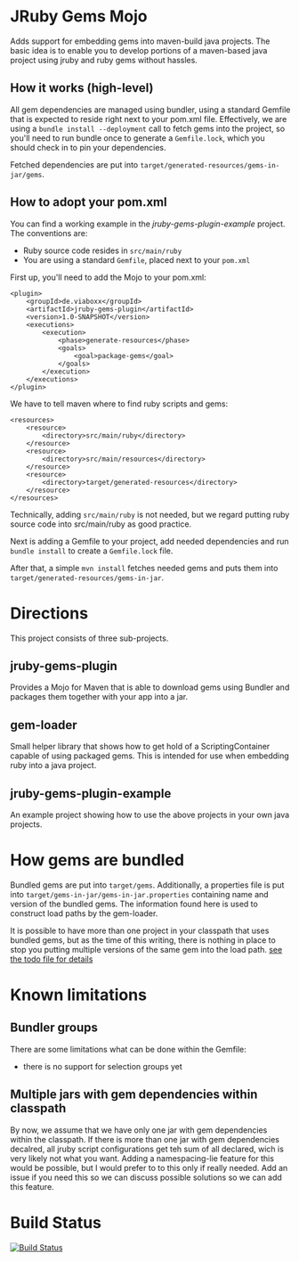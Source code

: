 JRuby Gems Mojo
===============
Adds support for embedding gems into maven-build java projects. The basic idea is to 
enable you to develop portions of a maven-based java project using jruby and ruby gems 
without hassles.

How it works (high-level)
-------------------------
All gem dependencies are managed using bundler, using a standard Gemfile that is expected 
to reside right next to your pom.xml file. Effectively, we are using a 
`bundle install --deployment` call to fetch gems into the project, so you'll need to run 
bundle once to generate a `Gemfile.lock`, which you should check in to pin your dependencies.

Fetched dependencies are put into `target/generated-resources/gems-in-jar/gems`.

How to adopt your pom.xml
-------------------------
You can find a working example in the _jruby-gems-plugin-example_ project. The conventions are:

* Ruby source code resides in `src/main/ruby`
* You are using a standard `Gemfile`, placed next to your `pom.xml`

First up, you'll need to add the Mojo to your pom.xml:

    <plugin>
        <groupId>de.viaboxx</groupId>
        <artifactId>jruby-gems-plugin</artifactId>
        <version>1.0-SNAPSHOT</version>
        <executions>
            <execution>
                <phase>generate-resources</phase>
                <goals>
                    <goal>package-gems</goal>
                </goals>
            </execution>
        </executions>
    </plugin>

We have to tell maven where to find ruby scripts and gems:

    <resources>
        <resource>
            <directory>src/main/ruby</directory>
        </resource>
        <resource>
            <directory>src/main/resources</directory>
        </resource>
        <resource>
            <directory>target/generated-resources</directory>
        </resource>
    </resources>

Technically, adding `src/main/ruby` is not needed, but we regard putting ruby source 
code into src/main/ruby as good practice.

Next is adding a Gemfile to your project, add needed dependencies and run `bundle install` to 
create a `Gemfile.lock` file.

After that, a simple `mvn install` fetches needed gems and puts them into 
`target/generated-resources/gems-in-jar`.

Directions
==========
This project consists of three sub-projects.

jruby-gems-plugin
-----------------
Provides a Mojo for Maven that is able to download gems using Bundler and packages
them together with your app into a jar.

gem-loader
----------
Small helper library that shows how to get hold of a ScriptingContainer capable of
using packaged gems.
This is intended for use when embedding ruby into a java project.

jruby-gems-plugin-example
-------------------------
An example project showing how to use the above projects in your own java projects.

How gems are bundled
====================
Bundled gems are put into `target/gems`. Additionally, a properties file is put into
`target/gems-in-jar/gems-in-jar.properties` containing name and version of the bundled gems. The information found here
is used to construct load paths by the gem-loader.

It is possible to have more than one project in your classpath that uses bundled gems, but as the time of this writing,
there is nothing in place to stop you putting multiple versions of the same gem into the load path. [see the todo file for details](todo.md)

Known limitations
=================

Bundler groups
--------------

There are some limitations what can be done within the Gemfile:
* there is no support for selection groups yet

Multiple jars with gem dependencies within classpath
----------------------------------------------------
By now, we assume that we have only one jar with gem dependencies within the classpath. If there is more 
than one jar with gem dependencies decalred, all jruby script configurations get teh sum of all declared,
wich is very likely not what you want. Adding a namespacing-lie feature for this would be possible, but I 
would prefer to to this only if really needed. Add an issue if you need this so we can discuss possible 
solutions so we can add this feature.

Build Status
============

[![Build Status](https://secure.travis-ci.org/viaboxxsystems/jruby-gems-mojo.png)](http://travis-ci.org/viaboxxsystems/jruby-gems-mojo])